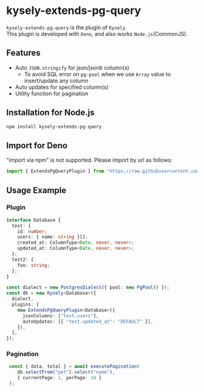 # kysely-extends-pg-query

`kysely-extends-pg-query` is the plugin of `Kysely`.  
This plugin is developed with `Deno`, and also works `Node.js`(CommonJS).

## Features

- Auto `JSON.stringify` for json/jsonb column(s)
  - To avoid SQL error on `pg-pool` when we use `Array` value to insert/update any column
- Auto updates for specified column(s)
- Utility function for pagination

## Installation for Node.js

```bash
npm install kysely-extends-pg-query
```

## Import for Deno

"import via npm" is not supported. Please import by url as follows:

```ts
import { ExtendsPgQueryPlugin } from "https://raw.githubusercontent.com/rmrf12071/kysely-extends-pg-query/0.0.2/src/index.ts";
```

## Usage Example

### Plugin

```ts
interface Database {
  test: {
    id: number;
    users: { name: string }[];
    created_at: ColumnType<Date, never, never>;
    updated_at: ColumnType<Date, never, never>;
  };
  test2: {
    foo: string;
  };
}

const dialect = new PostgresDialect({ pool: new PgPool() });
const db = new Kysely<Database>({
  dialect,
  plugins: [
    new ExtendsPgQueryPlugin<Database>({
      jsonColumns: ["test.users"],
      autoUpdates: [{ "test.updated_at": "DEFAULT" }],
    }),
  ],
});
```

### Pagination

```ts
 const { data, total } = await executePagination(
    db.selectFrom("pet").select("name"),
    { currentPage: 1, perPage: 10 }
 );
```
